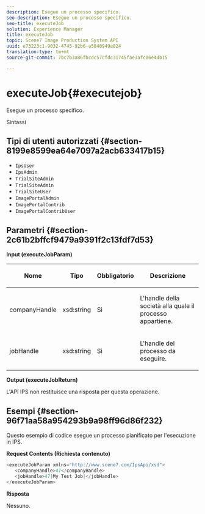 ```yaml
---
description: Esegue un processo specifico.
seo-description: Esegue un processo specifico.
seo-title: executeJob
solution: Experience Manager
title: executeJob
topic: Scene7 Image Production System API
uuid: e73223c1-9032-4745-92b6-a5840949a824
translation-type: tm+mt
source-git-commit: 7bc7b3a86fbcdc57cfdc31745fae3afc06e44b15

---
```



# executeJob{#executejob}

Esegue un processo specifico.

Sintassi

## Tipi di utenti autorizzati {#section-8199e8599ea64e7097a2acb633417b15}

* `IpsUser`
* `IpsAdmin`
* `TrialSiteAdmin`
* `TrialSiteAdmin`
* `TrialSiteUser`
* `ImagePortalAdmin`
* `ImagePortalContrib`
* `ImagePortalContribUser`

## Parametri {#section-2c61b2bffcf9479a9391f2c13fdf7d53}

**Input (executeJobParam)**

<table id="table_FA410513908F4084A21A5F0A9431006C"> 
 <thead> 
  <tr> 
   <th colname="col1" class="entry"> <p>Nome </p> </th> 
   <th colname="col2" class="entry"> <p>Tipo </p> </th> 
   <th colname="col3" class="entry"> <p>Obbligatorio </p> </th> 
   <th colname="col4" class="entry"> <p>Descrizione </p> </th> 
  </tr> 
 </thead>
 <tbody> 
  <tr> 
   <td colname="col1"> <p><span class="codeph"> <span class="varname"> companyHandle</span></span> </p> </td> 
   <td colname="col2"> <p><span class="codeph"> xsd:string</span> </p> </td> 
   <td colname="col3"> <p>Sì </p> </td> 
   <td colname="col4"> <p>L'handle della società alla quale il processo appartiene. </p> </td> 
  </tr> 
  <tr> 
   <td colname="col1"> <p><span class="codeph"> <span class="varname"> jobHandle</span></span> </p> </td> 
   <td colname="col2"> <p><span class="codeph"> xsd:string</span> </p> </td> 
   <td colname="col3"> <p>Sì </p> </td> 
   <td colname="col4"> <p>L'handle del processo da eseguire. </p> </td> 
  </tr> 
 </tbody> 
</table>

**Output (executeJobReturn)**

L&#39;API IPS non restituisce una risposta per questa operazione.

## Esempi {#section-96f71aa58a954293b9a98ff96d86f232}

Questo esempio di codice esegue un processo pianificato per l&#39;esecuzione in IPS.

**Request Contents (Richiesta contenuto)**

```java
<executeJobParam xmlns="http://www.scene7.com/IpsApi/xsd">
   <companyHandle>47</companyHandle>
   <jobHandle>47|My Test Job|</jobHandle>
</executeJobParam>
```

**Risposta**

Nessuno.
